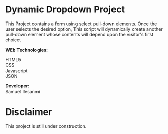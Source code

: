# Dynamic Dropdown Project
This Project  contains a form using select pull-down elements.  Once the user selects the desired option, This script will dynamically create another pull-down element whose contents will depend upon the visitor's first choice.

<b>WEb Technologies:</b>

HTML5</br>
CSS</br>
Javascript</br>
JSON</br>

<b>Developer:</b></br>
Samuel Ilesanmi

# Disclaimer 
This project is still under construction.
